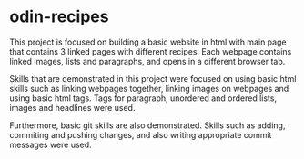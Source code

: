 # odin-recipes
This project is focused on building a basic website in html with main page that contains 3 linked pages with different recipes. Each webpage contains linked images, lists and paragraphs, and opens in a different browser tab.

Skills that are demonstrated in this project were focused on using basic html skills such as linking webpages together, linking images on webpages and using basic html tags. Tags for paragraph, unordered and ordered lists, images and headlines were used.

Furthermore, basic git skills are also demonstrated. Skills such as adding, commiting and pushing changes, and also writing appropriate commit messages were used.